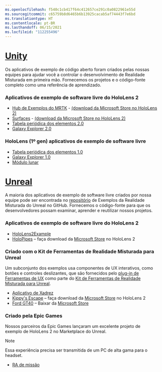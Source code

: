 ```yaml
---
ms.openlocfilehash: f540c1cb417f64c412657ce291c0a0822961e55d
ms.sourcegitcommit: c65759b8d6465b6b13925cacab5af74443f7e6bd
ms.translationtype: HT
ms.contentlocale: pt-BR
ms.lasthandoff: 06/15/2021
ms.locfileid: "112255496"
---
```

# <a name="unity"></a>[Unity](#tab/unity)

Os aplicativos de exemplo de código aberto foram criados pelas nossas equipes para ajudar você a controlar o desenvolvimento de Realidade Misturada em primeira mão. Fornecemos os projetos e o código-fonte completo como uma referência de aprendizado.

### <a name="hololens-2-open-source-sample-apps"></a>Aplicativos de exemplo de software livre do HoloLens 2

* [Hub de Exemplos do MRTK](/windows/mixed-reality/mrtk-unity/features/example-scenes/example-hub) - [(download da Microsoft Store no HoloLens 2)](https://www.microsoft.com/p/mrtk-examples-hub/9mv8c39l2sj4)
* [Surfaces](../unity/sampleapp-surfaces.md) - [(download da Microsoft Store no HoloLens 2)](https://www.microsoft.com/p/surfaces/9nvkpv3sk3x0)
* [Tabela periódica dos elementos 2.0](https://medium.com/@dongyoonpark/bringing-the-periodic-table-of-the-elements-app-to-hololens-2-with-mrtk-v2-a6e3d8362158)
* [Galaxy Explorer 2.0](../unity/galaxy-explorer-update.md)

### <a name="hololens-1st-gen-open-source-sample-apps"></a>HoloLens (1º gen) aplicativos de exemplo de software livre

* [Tabela periódica dos elementos 1.0](../unity/periodic-table-of-the-elements.md)
* [Galaxy Explorer 1.0](../unity/galaxy-explorer.md)
* [Módulo lunar](../unity/lunar-module.md)

# <a name="unreal"></a>[Unreal](#tab/unreal)

A maioria dos aplicativos de exemplo de software livre criados por nossa equipe pode ser encontrada no [repositório](https://github.com/microsoft/MixedReality-Unreal-Samples) de Exemplos da Realidade Misturada do Unreal no GitHub. Fornecemos o código-fonte para que os desenvolvedores possam examinar, aprender e reutilizar nossos projetos.

### <a name="hololens-2-open-source-sample-apps"></a>Aplicativos de exemplo de software livre do HoloLens 2

* [HoloLens2Example](https://github.com/microsoft/MixedReality-Unreal-Samples/tree/master/HoloLens2Example)
* [HoloPipes](https://github.com/microsoft/MixedReality-Unreal-HoloPipes) – faça download da [Microsoft Store](https://www.microsoft.com/p/holopipes/9mszb3nnrxn9) no HoloLens 2

### <a name="made-with-the-mixed-reality-toolkit-for-unreal"></a>Criado com o Kit de Ferramentas de Realidade Misturada para Unreal

Um subconjunto dos exemplos usa componentes de UX interativos, como botões e controles deslizantes, que são fornecidos pelo [plug-in de Ferramentas de UX](https://aka.ms/uxt-unreal) como parte do [Kit de Ferramentas de Realidade Misturada para Unreal](https://aka.ms/mrtk-unreal).

* [Aplicativo de Xadrez](https://github.com/microsoft/MixedReality-Unreal-Samples/tree/master/ChessApp)
* [Kippy's Escape](../unreal/unreal-kippys-escape.md) – faça download da [Microsoft Store](https://www.microsoft.com/p/kippys-escape/9nbd7gl86vkd) no HoloLens 2
* [Ford GT40](../unreal/unreal-ford-gt40.md) – Baixar da [Microsoft Store](https://www.microsoft.com/p/ford-gt40/9p4vllktfvfp)

### <a name="made-by-epic-games"></a>Criado pela Epic Games

Nossos parceiros da Epic Games lançaram um excelente projeto de exemplo de HoloLens 2 no Marketplace do Unreal.

> [!NOTE]
> Essa experiência precisa ser transmitida de um PC de alta gama para o headset.

* [RA de missão](https://docs.unrealengine.com/Resources/Showcases/MissionAR/index.html)
